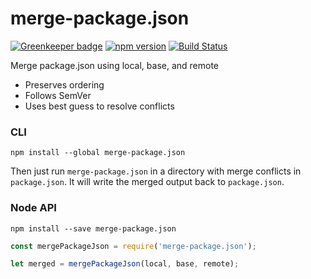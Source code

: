 # merge-package.json

[![Greenkeeper badge](https://badges.greenkeeper.io/kellyselden/merge-package.json.svg)](https://greenkeeper.io/)
[![npm version](https://badge.fury.io/js/merge-package.json.svg)](https://www.npmjs.com/package/merge-package.json)
[![Build Status](https://travis-ci.org/kellyselden/merge-package.json.svg?branch=master)](https://travis-ci.org/kellyselden/merge-package.json)

Merge package.json using local, base, and remote

* Preserves ordering
* Follows SemVer
* Uses best guess to resolve conflicts

### CLI

```
npm install --global merge-package.json
```

Then just run `merge-package.json` in a directory with merge conflicts in
`package.json`.  It will write the merged output back to `package.json`.

### Node API

```
npm install --save merge-package.json
```

```js
const mergePackageJson = require('merge-package.json');

let merged = mergePackageJson(local, base, remote);
```
